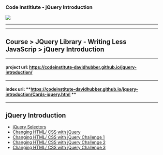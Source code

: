 ### Code Institiute - jQuery Introduction


<img src="https://codeinstitute.s3.amazonaws.com/fullstack/ci_logo_small.png" style="margin: 0; max-height: 15%; max-width: 15%;">

***

***
## Course > JQuery Library - Writing Less JavaScrip > jQuery Introduction

***
#### project url: **https://codeinstitute-davidhubber.github.io/jquery-introduction/**
***
#### index url: **https://codeinstitute-davidhubber.github.io/jquery-introduction/Cards-jquery.html **
***

## jQuery Introduction

- [jQuery Selectors][]
- [Changing HTML/ CSS with jQuery][]
- [Changing HTML/ CSS with jQuery Challenge 1][]
- [Changing HTML/ CSS with jQuery Challenge 2][]
- [Changing HTML/ CSS with jQuery Challenge 3][]

[jQuery Selectors]: https://youtu.be/H8C9iyndE9Q
[Changing HTML/ CSS with jQuery]: https://youtu.be/PAYbk82fG2Q
[Changing HTML/ CSS with jQuery Challenge 1]: https://repl.it/student/submissions/13231126
[Changing HTML/ CSS with jQuery Challenge 2]: https://repl.it/student/submissions/13231182
[Changing HTML/ CSS with jQuery Challenge 3]: https://repl.it/student/submissions/13231278
